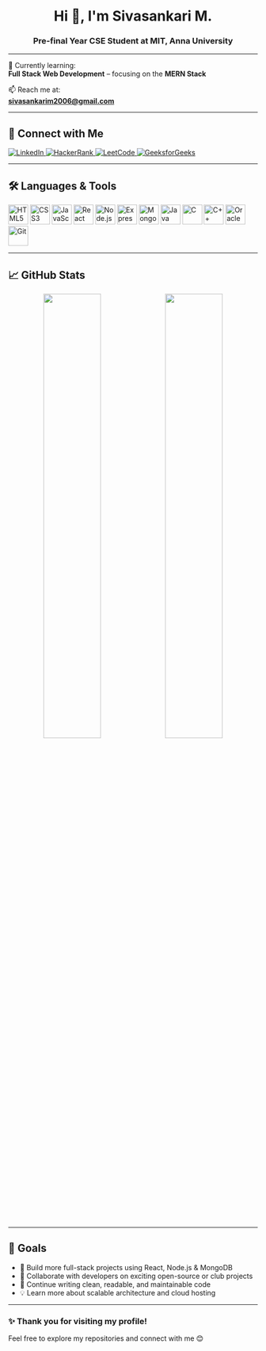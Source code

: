 <h1 align="center">Hi 👋, I'm Sivasankari M.</h1>
<h3 align="center">Pre-final Year CSE Student at MIT, Anna University</h3>

---

🌱 Currently learning:  
**Full Stack Web Development** – focusing on the **MERN Stack**

📫 Reach me at:  
**sivasankarim2006@gmail.com**

---

## 🔗 Connect with Me

<p align="left">
  <a href="https://www.linkedin.com/in/sivasankarim2006/" target="_blank">
    <img src="https://img.shields.io/badge/LinkedIn-blue?logo=linkedin&style=for-the-badge" alt="LinkedIn"/>
  </a>
  <a href="https://www.hackerrank.com/sivasankarim2006" target="_blank">
    <img src="https://img.shields.io/badge/HackerRank-2EC866?logo=hackerrank&style=for-the-badge" alt="HackerRank"/>
  </a>
  <a href="https://leetcode.com/sivasankari_m24/" target="_blank">
    <img src="https://img.shields.io/badge/LeetCode-yellow?logo=leetcode&style=for-the-badge" alt="LeetCode"/>
  </a>
  <a href="https://www.geeksforgeeks.org/user/sivasanka851s/" target="_blank">
    <img src="https://img.shields.io/badge/GeeksforGeeks-14C38E?style=for-the-badge" alt="GeeksforGeeks"/>
  </a>
</p>

---

## 🛠️ Languages & Tools

<p>
  <img src="https://cdn.jsdelivr.net/gh/devicons/devicon/icons/html5/html5-original.svg" alt="HTML5" width="40" />
  <img src="https://cdn.jsdelivr.net/gh/devicons/devicon/icons/css3/css3-original.svg" alt="CSS3" width="40" />
  <img src="https://cdn.jsdelivr.net/gh/devicons/devicon/icons/javascript/javascript-original.svg" alt="JavaScript" width="40" />
  <img src="https://cdn.jsdelivr.net/gh/devicons/devicon/icons/react/react-original.svg" alt="React" width="40" />
  <img src="https://cdn.jsdelivr.net/gh/devicons/devicon/icons/nodejs/nodejs-original.svg" alt="Node.js" width="40" />
  <img src="https://cdn.jsdelivr.net/gh/devicons/devicon/icons/express/express-original.svg" alt="Express.js" width="40" />
  <img src="https://cdn.jsdelivr.net/gh/devicons/devicon/icons/mongodb/mongodb-original.svg" alt="MongoDB" width="40" />
  <img src="https://cdn.jsdelivr.net/gh/devicons/devicon/icons/java/java-original.svg" alt="Java" width="40" />
  <img src="https://cdn.jsdelivr.net/gh/devicons/devicon/icons/c/c-original.svg" alt="C" width="40" />
  <img src="https://cdn.jsdelivr.net/gh/devicons/devicon/icons/cplusplus/cplusplus-original.svg" alt="C++" width="40" />
  <img src="https://cdn.jsdelivr.net/gh/devicons/devicon/icons/oracle/oracle-original.svg" alt="Oracle DB" width="40" />
  <img src="https://cdn.jsdelivr.net/gh/devicons/devicon/icons/git/git-original.svg" alt="Git" width="40" />
</p>

---

## 📈 GitHub Stats

<p align="center">
  <img src="https://github-readme-stats.vercel.app/api?username=SivasankariM24&show_icons=true&theme=react&hide_border=true" width="48%" />
  <img src="https://github-readme-streak-stats.herokuapp.com?user=SivasankariM24&theme=react&hide_border=true" width="48%" />
</p>

---

## 🎯 Goals

- 🔭 Build more full-stack projects using React, Node.js & MongoDB  
- 🤝 Collaborate with developers on exciting open-source or club projects  
- 📘 Continue writing clean, readable, and maintainable code  
- 💡 Learn more about scalable architecture and cloud hosting  

---

### ✨ Thank you for visiting my profile!

Feel free to explore my repositories and connect with me 😊
